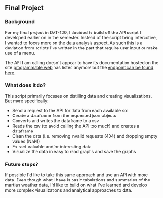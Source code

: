 ## Final Project

### Background
For my final project in DAT-129, I decided to build off the API script I developed earlier on in the
semester. Instead of the script being interactive, I wanted to focus more on the data analysis aspect.
As such this is a deviation from scripts I've written in the past that require user input or make use
of a menu.

The API I am calling doesn't appear to have its documentation hosted on the site [programmable web](https://www.programmableweb.com/api/nasas-mars-atmospheric-aggregation-system-maas-rest-api) has listed anymore but the [endpoint can be found here](https://api.maas2.apollorion.com).

### What does it do?
This script primarily focuses on distilling data and creating visualizations. But more specifically:
* Send a request to the API for data from each available sol
* Create a dataframe from the requested json objects
* Converts and writes the dataframe to a csv
* Reads the csv (to avoid calling the API too much) and creates a dataframe
* Clean the data (i.e. removing invalid requests (404) and dropping empty values (NaN))
* Extract valuable and/or interesting data
* Visualize the data in easy to read graphs and save the graphs

### Future steps?
If possible I'd like to take this same approach and use an API with more data. Even though what I have is basic tabulations and summaries of the martian weather data, I'd like to build on what I've learned and develop more complex visualizations and analytical approaches to data.